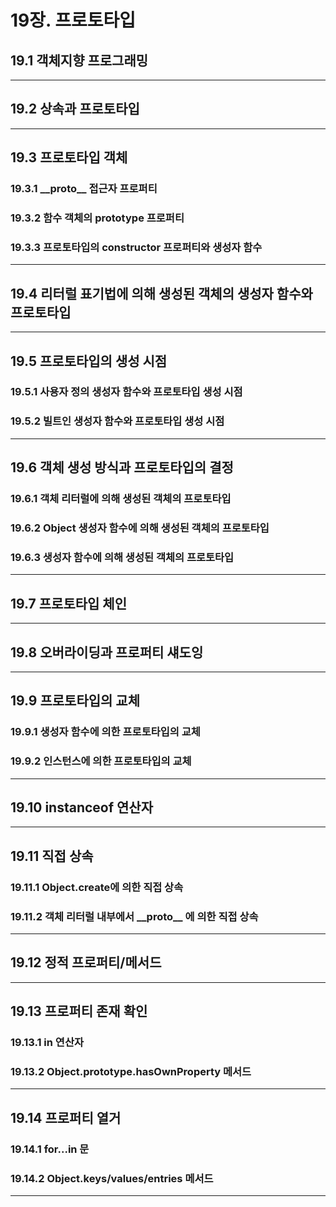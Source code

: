 # 19장. 프로토타입

## 19.1 객체지향 프로그래밍

---

## 19.2 상속과 프로토타입

---

## 19.3 프로토타입 객체

### 19.3.1 \_\_proto\_\_ 접근자 프로퍼티

### 19.3.2 함수 객체의 prototype 프로퍼티

### 19.3.3 프로토타입의 constructor 프로퍼티와 생성자 함수

---

## 19.4 리터럴 표기법에 의해 생성된 객체의 생성자 함수와 프로토타입

---

## 19.5 프로토타입의 생성 시점

### 19.5.1 사용자 정의 생성자 함수와 프로토타입 생성 시점

### 19.5.2 빌트인 생성자 함수와 프로토타입 생성 시점

---

## 19.6 객체 생성 방식과 프로토타입의 결정

### 19.6.1 객체 리터럴에 의해 생성된 객체의 프로토타입

### 19.6.2 Object 생성자 함수에 의해 생성된 객체의 프로토타입

### 19.6.3 생성자 함수에 의해 생성된 객체의 프로토타입

---

## 19.7 프로토타입 체인

---

## 19.8 오버라이딩과 프로퍼티 섀도잉

---

## 19.9 프로토타입의 교체

### 19.9.1 생성자 함수에 의한 프로토타입의 교체

### 19.9.2 인스턴스에 의한 프로토타입의 교체

---

## 19.10 instanceof 연산자

---

## 19.11 직접 상속

### 19.11.1 Object.create에 의한 직접 상속

### 19.11.2 객체 리터럴 내부에서 \_\_proto\_\_ 에 의한 직접 상속

---

## 19.12 정적 프로퍼티/메서드

---

## 19.13 프로퍼티 존재 확인

### 19.13.1 in 연산자

### 19.13.2 Object.prototype.hasOwnProperty 메서드

---

## 19.14 프로퍼티 열거

### 19.14.1 for...in 문

### 19.14.2 Object.keys/values/entries 메서드

---
